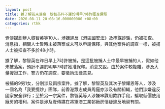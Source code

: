 ```yaml
---
layout: post
title: 據了解若未落案　黎智英料不遲於明早7時許獲准保釋
date: 2020-08-11 20:08:16.000000000 +08:00
categories: rthk
---
```


壹傳媒創辦人黎智英等10人，涉嫌違反《港區國安法》及串謀詐騙，仍被扣查。消息指，相關人士暫時未被落案或未可以申請保釋，與其他案件的調查一樣，被捕人士被扣查不多於48小時。 

據了解，黎智英在昨日早上7時許被捕，是這批被捕人士中最早被捕的人，假如他未被落案，預計不遲於明早7時許獲准保釋。消息又說，由於案件較複雜，涉及大量搜證工作，警方仍在調查，要徵詢法律意見。

被捕的9男1女，分別涉及兩宗案件。據了解，黎智英及其次子黎耀恩等人，涉及一個名為「我要攬炒」團隊，前香港眾志成員周庭亦涉及有關組織，他們涉嫌違反國家安全罪行；至於另一宗案件，黎智英等人涉嫌串謀用欺詐手段，騙取低價使用廠房的權利，案件是涉及壹傳媒在將軍澳工業邨廠房懷疑違反地契有關。
